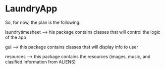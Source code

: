 # LaundryApp
So, for now, the plan is the following:

laundrytimesheet --> his package contains classes that will control the logic of the app 

gui --> this package contains classes that will display  info to user

resources --> this package contains the resources (images, music, and clasified information from ALIENS)
